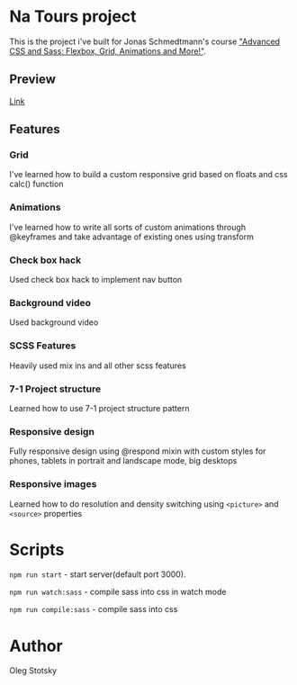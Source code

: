 # Na Tours project
This is the project i've built for Jonas Schmedtmann's course ["Advanced CSS and Sass: Flexbox, Grid, Animations and More!"](https://www.udemy.com/advanced-css-and-sass/).

## Preview
[Link](https://boiling-brook-69473.herokuapp.com/)

## Features

### Grid
I've learned how to build a custom responsive grid based on floats and css calc() function

### Animations
I've learned how to write all sorts of custom animations through @keyframes and take advantage of existing ones using transform

### Check box hack
Used check box hack to implement nav button

### Background video
Used background video

### SCSS Features
Heavily used mix ins and all other scss features

### 7-1 Project structure
Learned how to use 7-1 project structure pattern

### Responsive design
Fully responsive design using @respond mixin with custom styles for phones, tablets in portrait and landscape mode, big desktops

### Responsive images
Learned how to do resolution and density switching using `<picture>` and `<source>` properties

# Scripts
`npm run start` - start server(default port 3000).

`npm run watch:sass` - compile sass into css in watch mode

`npm run compile:sass` - compile sass into css


# Author
Oleg Stotsky
